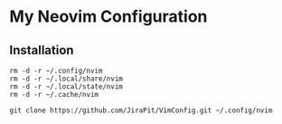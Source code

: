 # My Neovim Configuration

## Installation
```
rm -d -r ~/.config/nvim
rm -d -r ~/.local/share/nvim
rm -d -r ~/.local/state/nvim
rm -d -r ~/.cache/nvim
```
```
git clone https://github.com/JiraPit/VimConfig.git ~/.config/nvim
```

